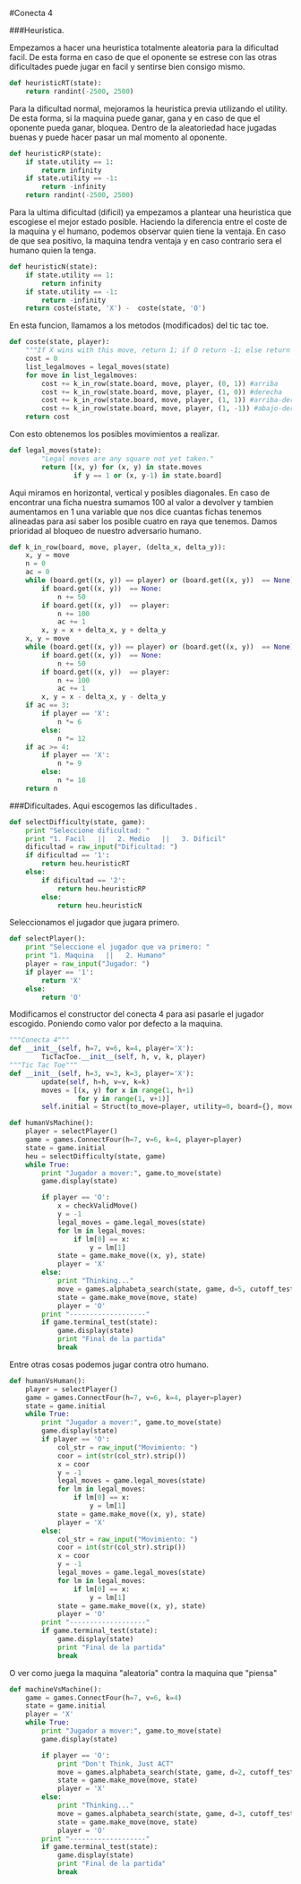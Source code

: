 #Conecta 4

###Heuristica.

Empezamos a hacer una heuristica totalmente aleatoria para la dificultad facil. De esta forma en caso de que el oponente se estrese con las otras dificultades puede jugar en facil y sentirse bien consigo mismo.

```python
def heuristicRT(state):
	return randint(-2500, 2500)
```
Para la dificultad normal, mejoramos la heuristica previa utilizando el utility. De esta forma, si la maquina puede ganar, gana y en caso de que el oponente pueda ganar, bloquea. Dentro de la aleatoriedad hace jugadas buenas y puede hacer pasar un mal momento al oponente.
```python
def heuristicRP(state):
	if state.utility == 1:
		return infinity
	if state.utility == -1:
		return -infinity
	return randint(-2500, 2500)
```
Para la ultima dificultad (dificil) ya empezamos a plantear una heuristica que escogiese el mejor estado posible. Haciendo la diferencia entre el coste de la maquina y el humano, podemos observar quien tiene la ventaja. En caso de que sea positivo, la maquina tendra ventaja y en caso contrario sera el humano quien la tenga.

```python
def heuristicN(state):
	if state.utility == 1:
		return infinity
	if state.utility == -1:
		return -infinity
	return coste(state, 'X') -  coste(state, 'O')
```

En esta funcion, llamamos a los metodos (modificados) del tic tac toe.

```python
def coste(state, player):
	"""If X wins with this move, return 1; if O return -1; else return 0"""
	cost = 0
	list_legalmoves = legal_moves(state)
	for move in list_legalmoves:
		cost += k_in_row(state.board, move, player, (0, 1)) #arriba
		cost += k_in_row(state.board, move, player, (1, 0)) #derecha
		cost += k_in_row(state.board, move, player, (1, 1)) #arriba-der
		cost += k_in_row(state.board, move, player, (1, -1)) #abajo-der
	return cost

```
Con esto obtenemos los posibles movimientos a realizar.
```python
def legal_moves(state):
        "Legal moves are any square not yet taken."
        return [(x, y) for (x, y) in state.moves
                if y == 1 or (x, y-1) in state.board]
```
Aqui miramos en horizontal, vertical y posibles diagonales. En caso de encontrar una ficha nuestra sumamos 100 al valor a devolver y tambien aumentamos en 1 una variable que nos dice cuantas fichas tenemos alineadas para asi saber los posible cuatro en raya que tenemos. Damos prioridad al bloqueo de nuestro adversario humano.
```python
def k_in_row(board, move, player, (delta_x, delta_y)):
	x, y = move
	n = 0
	ac = 0
	while (board.get((x, y)) == player) or (board.get((x, y))  == None)  and x < 8 and y < 7:
		if board.get((x, y))  == None:
			n += 50
		if board.get((x, y))  == player:
			n += 100
			ac += 1
		x, y = x + delta_x, y + delta_y
	x, y = move
	while (board.get((x, y)) == player) or (board.get((x, y))  == None) and x > 0 and y > 0:
		if board.get((x, y))  == None:
			n += 50
		if board.get((x, y))  == player:
			n += 100
			ac += 1
		x, y = x - delta_x, y - delta_y
	if ac == 3:
		if player == 'X':
			n *= 6
		else:
			n *= 12
	if ac >= 4:
		if player == 'X':
			n *= 9
		else:
			n *= 18
	return n
```

###Dificultades.
Aqui escogemos las dificultades .
```python
def selectDifficulty(state, game):
    print "Seleccione dificultad: "
    print "1. Facil   ||   2. Medio   ||   3. Dificil"
    dificultad = raw_input("Dificultad: ")
    if dificultad == '1':
        return heu.heuristicRT
    else:
        if dificultad == '2':
            return heu.heuristicRP
        else:
            return heu.heuristicN
```
Seleccionamos el jugador que jugara primero. 

```python
def selectPlayer():
    print "Seleccione el jugador que va primero: "
    print "1. Maquina   ||   2. Humano"
    player = raw_input("Jugador: ")
    if player == '1':
        return 'X'
    else:
        return 'O'

```
Modificamos el constructor del conecta 4 para asi pasarle el jugador escogido. Poniendo como valor por defecto a la maquina.
``` python
"""Conecta 4"""
def __init__(self, h=7, v=6, k=4, player='X'):
        TicTacToe.__init__(self, h, v, k, player)
"""Tic Tac Toe"""
def __init__(self, h=3, v=3, k=3, player='X'):
        update(self, h=h, v=v, k=k)
        moves = [(x, y) for x in range(1, h+1)
                 for y in range(1, v+1)]
        self.initial = Struct(to_move=player, utility=0, board={}, moves=moves)
```
```python
def humanVsMachine():
    player = selectPlayer()
    game = games.ConnectFour(h=7, v=6, k=4, player=player)
    state = game.initial
    heu = selectDifficulty(state, game)
    while True:
        print "Jugador a mover:", game.to_move(state)
        game.display(state)

        if player == 'O':
            x = checkValidMove()
            y = -1
            legal_moves = game.legal_moves(state)
            for lm in legal_moves:
                if lm[0] == x:
                    y = lm[1]
            state = game.make_move((x, y), state)
            player = 'X'
        else:
            print "Thinking..."
            move = games.alphabeta_search(state, game, d=5, cutoff_test=None, eval_fn=heu)
            state = game.make_move(move, state)
            player = 'O'
        print "-------------------"
        if game.terminal_test(state):
            game.display(state)
            print "Final de la partida"
            break        
```
Entre otras cosas podemos jugar contra otro humano.
```python
def humanVsHuman():
    player = selectPlayer()
    game = games.ConnectFour(h=7, v=6, k=4, player=player)
    state = game.initial
    while True:
        print "Jugador a mover:", game.to_move(state)
        game.display(state)
        if player == 'O':
            col_str = raw_input("Movimiento: ")
            coor = int(str(col_str).strip())
            x = coor
            y = -1
            legal_moves = game.legal_moves(state)
            for lm in legal_moves:
                if lm[0] == x:
                    y = lm[1]
            state = game.make_move((x, y), state)
            player = 'X'
        else:
            col_str = raw_input("Movimiento: ")
            coor = int(str(col_str).strip())
            x = coor
            y = -1
            legal_moves = game.legal_moves(state)
            for lm in legal_moves:
                if lm[0] == x:
                    y = lm[1]
            state = game.make_move((x, y), state)
            player = 'O'
        print "-------------------"
        if game.terminal_test(state):
            game.display(state)
            print "Final de la partida"
            break
```
O ver como juega la maquina "aleatoria" contra la maquina que "piensa"

```python
def machineVsMachine():
    game = games.ConnectFour(h=7, v=6, k=4)
    state = game.initial
    player = 'X'
    while True:
        print "Jugador a mover:", game.to_move(state)
        game.display(state)

        if player == 'O':
            print "Don't Think, Just ACT"
            move = games.alphabeta_search(state, game, d=2, cutoff_test=None, eval_fn=heu.heuristicRIA)
            state = game.make_move(move, state)
            player = 'X'
        else:
            print "Thinking..."
            move = games.alphabeta_search(state, game, d=3, cutoff_test=None, eval_fn=heu.heuristicN)
            state = game.make_move(move, state)
            player = 'O'
        print "-------------------"
        if game.terminal_test(state):
            game.display(state)
            print "Final de la partida"
            break
```
